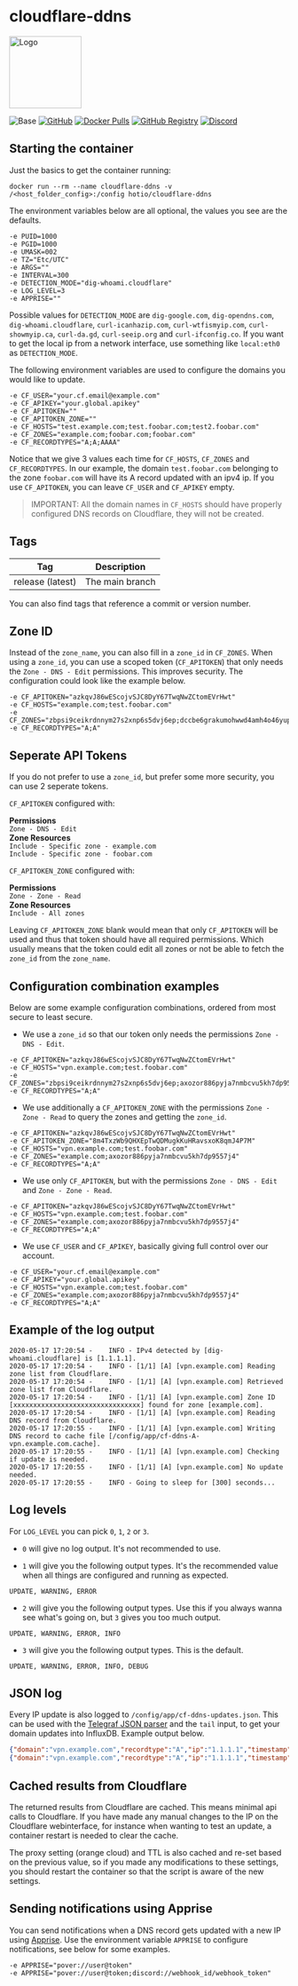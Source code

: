 # cloudflare-ddns

<img src="https://hotio.dev/img/cloudflare-ddns.png" alt="Logo" height="130" width="130">

![Base](https://img.shields.io/badge/base-alpine-blue)
[![GitHub](https://img.shields.io/badge/source-github-lightgrey)](https://github.com/hotio/docker-cloudflare-ddns)
[![Docker Pulls](https://img.shields.io/docker/pulls/hotio/cloudflare-ddns)](https://hub.docker.com/r/hotio/cloudflare-ddns)
[![GitHub Registry](https://img.shields.io/badge/registry-ghcr.io-blue)](https://github.com/users/hotio/packages/container/cloudflare-ddns/versions)
[![Discord](https://img.shields.io/discord/610068305893523457?color=738ad6&label=discord&logo=discord&logoColor=white)](https://discord.gg/3SnkuKp)

## Starting the container

Just the basics to get the container running:

```shell
docker run --rm --name cloudflare-ddns -v /<host_folder_config>:/config hotio/cloudflare-ddns
```

The environment variables below are all optional, the values you see are the defaults.

```shell
-e PUID=1000
-e PGID=1000
-e UMASK=002
-e TZ="Etc/UTC"
-e ARGS=""
-e INTERVAL=300
-e DETECTION_MODE="dig-whoami.cloudflare"
-e LOG_LEVEL=3
-e APPRISE=""
```

Possible values for `DETECTION_MODE` are `dig-google.com`, `dig-opendns.com`, `dig-whoami.cloudflare`, `curl-icanhazip.com`, `curl-wtfismyip.com`, `curl-showmyip.ca`, `curl-da.gd`, `curl-seeip.org` and `curl-ifconfig.co`. If you want to get the local ip from a network interface, use something like `local:eth0` as `DETECTION_MODE`.

The following environment variables are used to configure the domains you would like to update.

```shell
-e CF_USER="your.cf.email@example.com"
-e CF_APIKEY="your.global.apikey"
-e CF_APITOKEN=""
-e CF_APITOKEN_ZONE=""
-e CF_HOSTS="test.example.com;test.foobar.com;test2.foobar.com"
-e CF_ZONES="example.com;foobar.com;foobar.com"
-e CF_RECORDTYPES="A;A;AAAA"
```

Notice that we give 3 values each time for `CF_HOSTS`, `CF_ZONES` and `CF_RECORDTYPES`. In our example, the domain `test.foobar.com` belonging to the zone `foobar.com` will have its A record updated with an ipv4 ip. If you use `CF_APITOKEN`, you can leave `CF_USER` and `CF_APIKEY` empty.

> IMPORTANT: All the domain names in `CF_HOSTS` should have properly configured DNS records on Cloudflare, they will not be created.

## Tags

| Tag              | Description     |
| -----------------|-----------------|
| release (latest) | The main branch |

You can also find tags that reference a commit or version number.

## Zone ID

Instead of the `zone_name`, you can also fill in a `zone_id` in `CF_ZONES`. When using a `zone_id`, you can use a scoped token (`CF_APITOKEN`) that only needs the `Zone - DNS - Edit` permissions. This improves security. The configuration could look like the example below.

```shell
-e CF_APITOKEN="azkqvJ86wEScojvSJC8DyY67TwqNwZCtomEVrHwt"
-e CF_HOSTS="example.com;test.foobar.com"
-e CF_ZONES="zbpsi9ceikrdnnym27s2xnp6s5dvj6ep;dccbe6grakumohwwd4amh4o46yupepn8"
-e CF_RECORDTYPES="A;A"
```

## Seperate API Tokens

If you do not prefer to use a `zone_id`, but prefer some more security, you can use 2 seperate tokens.

`CF_APITOKEN` configured with:

**Permissions**  
`Zone - DNS - Edit`  
**Zone Resources**  
`Include - Specific zone - example.com`  
`Include - Specific zone - foobar.com`

`CF_APITOKEN_ZONE` configured with:

**Permissions**  
`Zone - Zone - Read`  
**Zone Resources**  
`Include - All zones`

Leaving `CF_APITOKEN_ZONE` blank would mean that only `CF_APITOKEN` will be used and thus that token should have all required permissions. Which usually means that the token could edit all zones or not be able to fetch the `zone_id` from the `zone_name`.

## Configuration combination examples

Below are some example configuration combinations, ordered from most secure to least secure.

* We use a `zone_id` so that our token only needs the permissions `Zone - DNS - Edit`.

```shell
-e CF_APITOKEN="azkqvJ86wEScojvSJC8DyY67TwqNwZCtomEVrHwt"
-e CF_HOSTS="vpn.example.com;test.foobar.com"
-e CF_ZONES="zbpsi9ceikrdnnym27s2xnp6s5dvj6ep;axozor886pyja7nmbcvu5kh7dp9557j4"
-e CF_RECORDTYPES="A;A"
```

* We use additionally a `CF_APITOKEN_ZONE` with the permissions `Zone - Zone - Read` to query the zones and getting the `zone_id`.

```shell
-e CF_APITOKEN="azkqvJ86wEScojvSJC8DyY67TwqNwZCtomEVrHwt"
-e CF_APITOKEN_ZONE="8m4TxzWb9QHXEpTwQDMugkKuHRavsxoK8qmJ4P7M"
-e CF_HOSTS="vpn.example.com;test.foobar.com"
-e CF_ZONES="example.com;axozor886pyja7nmbcvu5kh7dp9557j4"
-e CF_RECORDTYPES="A;A"
```

* We use only `CF_APITOKEN`, but with the permissions `Zone - DNS - Edit` and `Zone - Zone - Read`.

```shell
-e CF_APITOKEN="azkqvJ86wEScojvSJC8DyY67TwqNwZCtomEVrHwt"
-e CF_HOSTS="vpn.example.com;test.foobar.com"
-e CF_ZONES="example.com;axozor886pyja7nmbcvu5kh7dp9557j4"
-e CF_RECORDTYPES="A;A"
```

* We use `CF_USER` and `CF_APIKEY`, basically giving full control over our account.

```shell
-e CF_USER="your.cf.email@example.com"
-e CF_APIKEY="your.global.apikey"
-e CF_HOSTS="vpn.example.com;test.foobar.com"
-e CF_ZONES="example.com;axozor886pyja7nmbcvu5kh7dp9557j4"
-e CF_RECORDTYPES="A;A"
```

## Example of the log output

```text
2020-05-17 17:20:54 -    INFO - IPv4 detected by [dig-whoami.cloudflare] is [1.1.1.1].
2020-05-17 17:20:54 -    INFO - [1/1] [A] [vpn.example.com] Reading zone list from Cloudflare.
2020-05-17 17:20:54 -    INFO - [1/1] [A] [vpn.example.com] Retrieved zone list from Cloudflare.
2020-05-17 17:20:54 -    INFO - [1/1] [A] [vpn.example.com] Zone ID [xxxxxxxxxxxxxxxxxxxxxxxxxxxxxxxx] found for zone [example.com].
2020-05-17 17:20:54 -    INFO - [1/1] [A] [vpn.example.com] Reading DNS record from Cloudflare.
2020-05-17 17:20:55 -    INFO - [1/1] [A] [vpn.example.com] Writing DNS record to cache file [/config/app/cf-ddns-A-vpn.example.com.cache].
2020-05-17 17:20:55 -    INFO - [1/1] [A] [vpn.example.com] Checking if update is needed.
2020-05-17 17:20:55 -    INFO - [1/1] [A] [vpn.example.com] No update needed.
2020-05-17 17:20:55 -    INFO - Going to sleep for [300] seconds...
```

## Log levels

For `LOG_LEVEL` you can pick `0`, `1`, `2` or `3`.

* `0` will give no log output. It's not recommended to use.

* `1` will give you the following output types. It's the recommended value when all things are configured and running as expected.

```shell
UPDATE, WARNING, ERROR
```

* `2` will give you the following output types. Use this if you always wanna see what's going on, but `3` gives you too much output.

```shell
UPDATE, WARNING, ERROR, INFO
```

* `3` will give you the following output types. This is the default.

```shell
UPDATE, WARNING, ERROR, INFO, DEBUG
```

## JSON log

Every IP update is also logged to `/config/app/cf-ddns-updates.json`. This can be used with the [Telegraf JSON parser](https://github.com/influxdata/telegraf/tree/master/plugins/parsers/json) and the `tail` input, to get your domain updates into InfluxDB. Example output below.

```json
{"domain":"vpn.example.com","recordtype":"A","ip":"1.1.1.1","timestamp":"2020-05-17T20:27:14Z"}
{"domain":"vpn.example.com","recordtype":"A","ip":"1.1.1.1","timestamp":"2020-05-17T20:29:26Z"}
```

## Cached results from Cloudflare

The returned results from Cloudflare are cached. This means minimal api calls to Cloudflare. If you have made any manual changes to the IP on the Cloudflare webinterface, for instance when wanting to test an update, a container restart is needed to clear the cache.

The proxy setting (orange cloud) and TTL is also cached and re-set based on the previous value, so if you made any modifications to these settings, you should restart the container so that the script is aware of the new settings.

## Sending notifications using Apprise

You can send notifications when a DNS record gets updated with a new IP using [Apprise](https://github.com/caronc/apprise/blob/master/README.md). Use the environment variable `APPRISE` to configure notifications, see below for some examples.

```shell
-e APPRISE="pover://user@token"
-e APPRISE="pover://user@token;discord://webhook_id/webhook_token"
```
